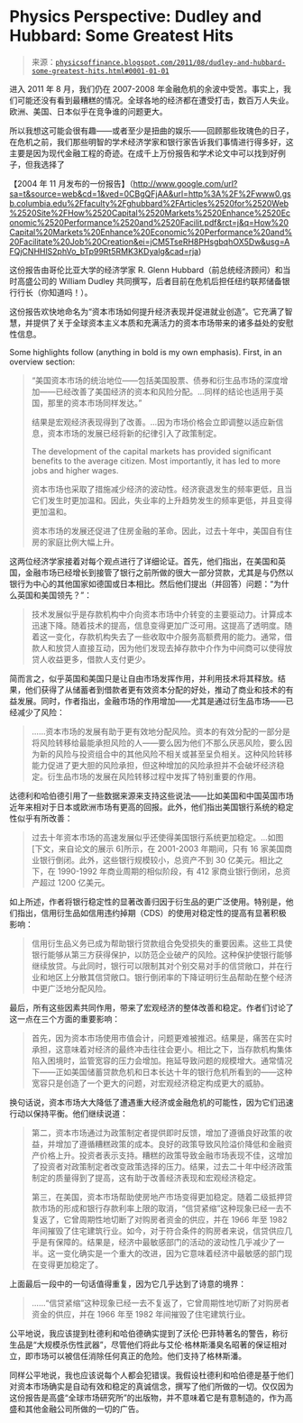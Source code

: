 <!--yml

分类：未分类

date: 2024-05-18 07:06:00

-->

# Physics Perspective: Dudley and Hubbard: Some Greatest Hits

> 来源：[`physicsoffinance.blogspot.com/2011/08/dudley-and-hubbard-some-greatest-hits.html#0001-01-01`](http://physicsoffinance.blogspot.com/2011/08/dudley-and-hubbard-some-greatest-hits.html#0001-01-01)

进入 2011 年 8 月，我们仍在 2007-2008 年金融危机的余波中受苦。事实上，我们可能还没有看到最糟糕的情况。全球各地的经济都在遭受打击，数百万人失业。欧洲、美国、日本似乎在竞争谁的问题更大。

所以我想这可能会很有趣——或者至少是扭曲的娱乐——回顾那些玫瑰色的日子，在危机之前，我们那些明智的学术经济学家和银行家告诉我们事情进行得多好，这主要是因为现代金融工程的奇迹。在成千上万份报告和学术论文中可以找到好例子，但我选择了

【2004 年 11 月发布的一份报告】（http://www.google.com/url?sa=t&source=web&cd=1&ved=0CBgQFjAA&url=http%3A%2F%2Fwww0.gsb.columbia.edu%2Ffaculty%2Fghubbard%2FArticles%2520for%2520Web%2520Site%2FHow%2520Capital%2520Markets%2520Enhance%2520Economic%2520Performance%2520and%2520Facilit.pdf&rct=j&q=How%20Capital%20Markets%20Enhance%20Economic%20Performance%20and%20Facilitate%20Job%20Creation&ei=jCM5TseRH8PHsgbqhOX5Dw&usg=AFQjCNHHlS2phVo_bTp99Rt5RMK3KDyalg&cad=rja)

这份报告由哥伦比亚大学的经济学家 R. Glenn Hubbard（前总统经济顾问）和当时高盛公司的 William Dudley 共同撰写，后者目前在危机后担任纽约联邦储备银行行长（你知道吗！）。

这份报告欢快地命名为“资本市场如何提升经济表现并促进就业创造”。它充满了智慧，并提供了关于全球资本主义本质和充满活力的资本市场带来的诸多益处的安慰性信息。

Some highlights follow (anything in bold is my own emphasis). First, in an overview section:

> “美国资本市场的统治地位——包括美国股票、债券和衍生品市场的深度增加——已经改善了美国经济的资本和风险分配。...同样的结论也适用于英国，那里的资本市场同样发达。”
> 
> 结果是宏观经济表现得到了改善。...因为市场价格会立即调整以适应新信息，资本市场的发展已经将新的纪律引入了政策制定。
> 
> The development of the capital markets has provided significant benefits to the average citizen. Most importantly, it has led to more jobs and higher wages.
> 
> 资本市场也采取了措施减少经济的波动性。经济衰退发生的频率更低，且当它们发生时更加温和。因此，失业率的上升趋势发生的频率更低，并且变得更加温和。
> 
> 资本市场的发展还促进了住房金融的革命。因此，过去十年中，美国自有住房的家庭比例大幅上升。

这两位经济学家接着对每个观点进行了详细论证。首先，他们指出，在美国和英国，金融市场已经增长到接管了银行之前所做的很大一部分贷款，尤其是与仍然以银行为中心的其他国家如德国或日本相比。然后他们提出（并回答）问题：“为什么英国和美国领先？”：

> 技术发展似乎是存款机构中介向资本市场中介转变的主要驱动力。计算成本迅速下降。随着技术的提高，信息变得更加广泛可用。这提高了透明度。随着这一变化，存款机构失去了一些收取中介服务高额费用的能力。通常，借款人和放贷人直接互动，因为他们发现去掉存款中介作为中间商可以使得放贷人收益更多，借款人支付更少。

简而言之，似乎英国和美国只是让自由市场发挥作用，并利用技术将其释放。结果，他们获得了从储蓄者到借款者更有效资本分配的好处，推动了商业和技术的有益发展。同时，作者指出，金融市场的作用增加——尤其是通过衍生品市场——已经减少了风险：

> ……资本市场的发展有助于更有效地分配风险。资本的有效分配的一部分是将风险转移给最能承担风险的人——要么因为他们不那么厌恶风险，要么因为新的风险与投资组合中的其他风险不相关或甚至呈负相关。这种风险转移能力促进了更大胆的风险承担，但这种增加的风险承担并不会破坏经济稳定。衍生品市场的发展在风险转移过程中发挥了特别重要的作用。

达德利和哈伯德引用了一些数据来源来支持这些说法——比如美国和中国英国市场近年来相对于日本或欧洲市场有更高的回报。此外，他们指出美国银行系统的稳定性似乎有所改善：

> 过去十年资本市场的高速发展似乎还使得美国银行系统更加稳定。…如图[下文，来自论文的展示 6]所示，在 2001-2003 年期间，只有 16 家美国商业银行倒闭。此外，这些银行规模较小，总资产不到 30 亿美元。相比之下，在 1990-1992 年商业周期的相似阶段，有 412 家商业银行倒闭，总资产超过 1200 亿美元。

如上所述，作者将银行稳定性的显著改善归因于衍生品的更广泛使用。特别是，他们指出，信用衍生品如信用违约掉期（CDS）的使用对稳定性的提高有显著积极影响：

> 信用衍生品义务已成为帮助银行贷款组合免受损失的重要因素。这些工具使银行能够从第三方获得保护，以防范企业破产的风险。这种保护使银行能够继续放贷。与此同时，银行可以限制其对个别交易对手的信贷敞口，并在行业和地区上分散其信贷敞口。银行倒闭率的下降证明衍生品帮助在整个经济中更广泛地分配风险。

最后，所有这些因素共同作用，带来了宏观经济的整体改善和稳定。作者们讨论了这一点在三个方面的重要影响：

> 首先，因为资本市场使用市值会计，问题更难被推迟。结果是，痛苦在实时承担，这意味着对经济的最终冲击往往会更小。相比之下，当存款机构集体陷入困境时，监管宽容的压力会增加。拖延导致问题的规模增大。通常情况下——正如美国储蓄贷款危机和日本长达十年的银行危机所看到的——这种宽容只是创造了一个更大的问题，对宏观经济稳定构成更大的威胁。

换句话说，资本市场大大降低了遭遇重大经济或金融危机的可能性，因为它们迅速行动以保持平衡。他们继续说道：

> 第二，资本市场通过为政策制定者提供即时反馈，增加了遵循良好政策的收益，并增加了遵循糟糕政策的成本。良好的政策导致风险溢价降低和金融资产价格上升。投资者表示支持。糟糕的政策导致金融市场表现不佳，这增加了投资者对政策制定者改变政策选择的压力。结果，过去二十年中经济政策制定的质量得到了提高，这有助于改善经济表现和宏观经济稳定。
> 
> 第三，在美国，资本市场帮助使房地产市场变得更加稳定。随着二级抵押贷款市场的形成和银行存款利率上限的取消，“信贷紧缩”这种现象已经一去不复返了，它曾周期性地切断了对购房者资金的供应，并在 1966 年至 1982 年间摧毁了住宅建筑行业。如今，对于符合条件的购房者来说，信贷供应几乎是有保障的。结果是，经济中最敏感部门的活动的波动性几乎减少了一半。这一变化确实是一个重大的改进，因为它意味着经济中最敏感的部门现在变得更加稳定了。

上面最后一段中的一句话值得重复，因为它几乎达到了诗意的境界：

> ……“信贷紧缩”这种现象已经一去不复返了，它曾周期性地切断了对购房者资金的供应，并在 1966 年至 1982 年间摧毁了住宅建筑行业。

公平地说，我应该提到杜德利和哈伯德确实提到了沃伦·巴菲特著名的警告，称衍生品是“大规模杀伤性武器”，尽管他们将此与艾伦·格林斯潘臭名昭著的保证相对立，即市场可以被信任消除任何真正的危险。他们支持了格林斯潘。

同样公平地说，我也应该说每个人都会犯错误。我假设杜德利和哈伯德是基于他们对资本市场确实是自动有效和稳定的真诚信念，撰写了他们所做的一切。仅仅因为这份报告是高盛“全球市场研究所”的出版物，并不意味着它是有意制造的，作为高盛和其他金融公司所做的一切的广告。
